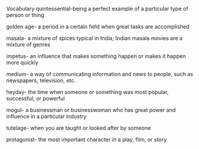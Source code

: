 Vocabulary
quintessential-being a perfect example of a particular type of person or thing

golden age- a period in a certain field when great tasks are accomplished

masala- a mixture of spices typical in India; Indian masala movies are a mixture of genres

impetus- an influence that makes something happen or makes it happen more quickly

medium- a way of communicating information and news to people, such as newspapers, television, etc.

heyday- the time when someone or something was most popular, successful, or powerful

mogul- a businessman or businesswoman who has great power and influence in a particular industry

tutelage- when you are taught or looked after by someone

protagonist- the most important character in a play, film, or story



